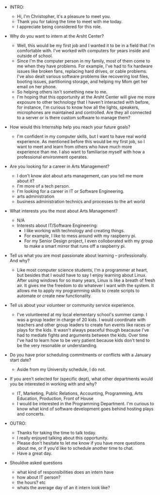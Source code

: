 - INTRO:
	- Hi, I'm Christopher, it's a pleasure to meet you.
	- Thank you for taking the time to meet with me today.
	- I appreciate being considered for this role.

- Why do you want to intern at the Arsht Center?
	- Well, this would be my first job and I wanted it to be in a field that I'm comfortable with. I've worked with computers for years inside and outside of school. 
	- Since I'm the computer person in my family, most of them come to me when they have problems. For example, I've had to fix hardware issues like broken fans, replacing hard drives, or cable problems. I've also dealt various software problems like recovering lost files, booting issues, partitioning storage, and helping my Mom get her email on her phone.
	- So helping others isn't something new to me.
	- I'm hoping that this opportunity at the Arsht Center will give me more exposure to other technology that I haven't interacted with before, for instance, I'm curious to know how all the lights, speakers, microphones are maintained and controlled. Are they all connected to a server or is there custom software to manage them?

-   How would this Internship help you reach your future goals?
	- I'm confident in my computer skills, but I want to have real world experience. As mentioned before this would be my first job, so I want to meet and learn from others who have much more experience than me. I also want to familiarise myself with how a professional environment operates. 

-   Are you looking for a career in Arts Management? 
	- I don't know alot about arts management, can you tell me more about it?
	- I'm more of a tech person.
	- I'm looking for a career in IT or Software Engineering.
	- arts administration
	- business administration technics and processes to the art world

-   What interests you the most about Arts Management?
	- N/A
	- Interests about IT/Software Engineering:
		- I like working with technology and creating things.
		- For example, I like to mess around with my raspberry pi.
		- For my Senior Design project, I even colloborated with my group to make a smart mirror that runs off a raspberry pi.

-   Tell us what you are most passionate about learning – professionally. And why?
	- Like most computer science students, I'm a programmer at heart, but besides that I would have to say I enjoy learning about Linux. After using windows for so many years, Linux is like a breath of fresh air. It gives me the freedom to do whatever I want with the system. It allows me to apply my programming skills to create scripts to automate or create new functionality. 

-   Tell us about your volunteer or community service experience.
	- I've volunteered at my local elementary school's summer camp. I was a group leader in charge of 20 kids. I would coordinate with teachers and other group leaders to create fun events like races or plays for the kids. It wasn't always peaceful though beacause I've had to mediate fights and arguments between the kids. Over time I've had to learn how to be very patient because kids don't tend to be the very resonable or understanding. 

-   Do you have prior scheduling commitments or conflicts with a January start date?
	- Aside from my University schedule, I do not. 
-   If you aren’t selected for (specific dept), what other departments would you be interested in working with and why?
	-   IT, Marketing, Public Relations, Accounting, Programming, Arts Education, Production, Front of House
	- I would be interested in the Programming Department. I'm curious to know what kind of software development goes behind hosting plays and concerts. 

- OUTRO:
	- Thanks for taking the time to talk today.
	- I really enjoyed talking about this opportunity.
	- Please don't hesitate to let me know if you have more questions about me, or if you'd like to schedule another time to chat. 
	- Have a great day.

- Shouldve asked questions
	- what kind of responsibilities does an intern have
	- how about IT person?
	- the hours? etc
	- whats the average day of an it intern look like?